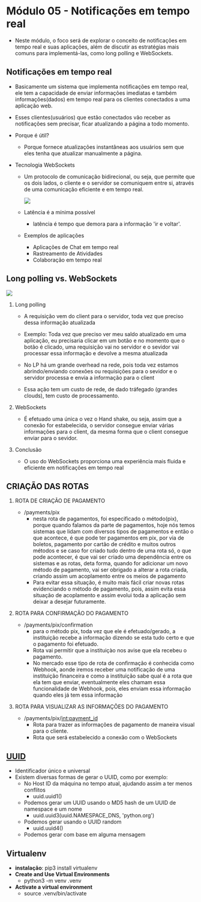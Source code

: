 # Módulo 05 - Notificações em tempo real

- Neste módulo, o foco será de explorar o conceito de notificações em tempo real e suas aplicações, além de discutir as estratégias mais comuns para implementá-las, como long polling e WebSockets.

## Notificações em tempo real

- Basicamente um sistema que implementa notificações em tempo real, ele tem a capacidade de enviar informações imediatas e também informações(dados) em tempo real para os clientes conectados a uma aplicação web.

- Esses clientes(usuários) que estão conectados vão receber as notificações sem precisar, ficar atualizando a página a todo momento.

- Porque é útil?
  - Porque fornece atualizações instantâneas aos usuários sem que eles tenha que atualizar manualmente a página.

- Tecnologia WebSockets
  - Um protocolo de comunicação bidirecional, ou seja, que permite que os dois lados, o cliente e o servidor se comuniquem entre si, através de uma comunicação eficiente e em tempo real.

    ![](./assets/WebSockets_ilustration.png)

  - Latência é a mínima possível
    - latência é tempo que demora para a informação 'ir e voltar'.

  - Exemplos de aplicações
    - Aplicações de Chat em tempo real
    - Rastreamento de Atividades
    - Colaboração em tempo real

## Long polling vs. WebSockets
![](./assets/long_polling_vs_websockets.png)

1. Long polling

   - A requisição vem do client para o servidor, toda vez que preciso dessa informação atualizada
   - Exemplo: Toda vez que preciso ver meu saldo atualizado em uma aplicação, eu precisaria clicar em um botão e no momento que o botão é clicado, uma requisição vai no servidor e o sevidor vai processar essa informação e devolve a mesma atualizada

   - No LP há um grande overhead na rede, pois toda vez estamos abrindo/enviando conexões  ou requisições para o sevidor e o servidor processa e envia a informação para o client
   - Essa ação tem um custo de rede, de dado tráfegado (grandes clouds), tem custo de processamento.

2. WebSockets

   - É efetuado uma única o vez o Hand shake, ou seja, assim que a conexão for estabelecida, o servidor consegue enviar várias informações para o client, da mesma forma que o client consegue enviar para o sevidor.

3. Conclusão

   - O uso do WebSockets proporciona uma experiência mais fluida e eficiente em notificações em tempo real
  

## CRIAÇÃO DAS ROTAS

1. ROTA DE CRIAÇÃO DE PAGAMENTO

   - /payments/pix
     - nesta rota de pagamentos, foi especificado o método(pix), porque quando falamos da parte de pagamentos, hoje nós temos sistemas que lidam com diversos tipos de pagamentos e então o que acontece, é que pode ter pagamentos em pix, por via de boletos, pagamento por cartão de crédito e muitos outros métodos e se caso for criado tudo dentro de uma rota só, o que pode acontecer, é que vai ser criado uma dependência entre os sistemas e as rotas, deta forma, quando for adicionar um novo método de pagamento, vai ser obrigado a alterar a rota criada, criando assim um acoplamento entre os meios de pagamento
     - Para evitar essa situação, é muito mais fácil criar novas rotas evidenciando o método de pagamento, pois, assim evita essa situação de acoplamento e assim evolui toda a aplicação sem deixar a desejar futuramente.

2. ROTA PARA CONFIRMAÇÃO DO PAGAMENTO

   - /payments/pix/confirmation
     - para o método pix, toda vez que ele é efetuado/gerado, a instituição recebe a informação dizendo se esta tudo certo e que o pagamento foi efetuado.
     - Rota vai permitir que a instituiçào nos avise que ela recebeu o pagamento.
     - No mercado esse tipo de rota de confirmação é conhecida como Webhook, aonde iremos receber uma notificação de uma instituição financeira e como a instituição sabe qual é a rota que ela tem que enviar, eventualmente eles chamam essa funcionalidade de Webhook, pois, eles enviam essa informação quando eles já tem essa informação

3. ROTA PARA VISUALIZAR AS INFORMAÇÕES DO PAGAMENTO

   - /payments/pix/<int:payment_id>
     - Rota para trazer as informações de pagamento de maneira visual para o cliente.
     - Rota que será estabelecido a conexão com o WebSockets

## [UUID](https://docs.python.org/3/library/uuid.html)

- Identificador único e universal
- Existem diversas formas de gerar o UUID, como por exemplo: 
  - No Host ID da máquina no tempo atual, ajudando assim a ter menos conflitos
    - uuid.uuid1()
  - Podemos gerar um UUID usando o MD5 hash de um UUID de namespace e um nome
    - uuid.uuid3(uuid.NAMESPACE_DNS, 'python.org')
  - Podemos gerar usando o UUID random
    - uuid.uuid4()
  - Podemos gerar com base em alguma mensagem

## Virtualenv

- **instalação**: pip3 install virtualenv
- **Create and Use Virtual Environments**
  - python3 -m venv .venv
- **Activate a virtual environment**
  - source .venv/bin/activate
